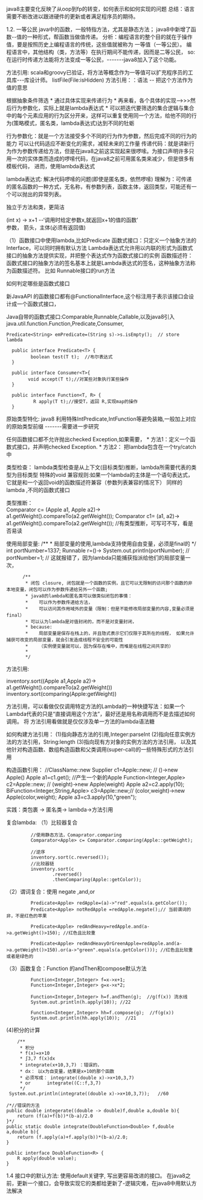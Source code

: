 
java8主要变化反映了从oop到fp的转变，如何表示和如何实现的问题
总结：语言需要不断改进以跟进硬件的更新或者满足程序员的期待。


1.2. 一等公民
java中的函数，一般特指方法，尤其是静态方法； java8中新增了函数--值的一种形式，帮函数当做值传递。
分析：编程语言的整个目的就在于操作值，要是按照历史上编程语言的传统，这些值就被称为  一等值（一等公民）。
     编程语言中，其他结构（类，方法等）在执行期间不能传递，因而是二等公民，
     so: 在运行时传递方法能将方法变成一等公民，-------java8加入了这个功能。
 
方法引用:
   scala和groovy已验证，将方法等概念作为一等值可以扩充程序员的工具库---库设计师。
    listFile(File:isHidden)
    方法引用：：语法   -- 把这个方法作为值的意思 


   根据抽象条件筛选
  	 * 通过具体实现来传递行为
  	 * 再来看，各个具体的实现-->>>然后行为参数化，实际上就是lambda表达式
  	 * 可以把迭代要筛选的集合逻辑与集合中的每个元素应用的行为区分开来，这样可以重复使用同一个方法，给他不同的行为(策略模式，匿名类，lambda表达式)达到不同的牡蛎
 
行为参数化：就是一个方法接受多个不同的行为作为参数，然后完成不同的行为的能力
         可以让代码适应不断变化的需求，减轻未来的工作量
传递代码：就是讲新行为作为参数传递给方法，但是在java8之前这实现起来很啰嗦。为接口声明许多只用一次的实体类而造成的啰嗦代码，在java8之前可用匿名类来减少，但是很多有模板代码，
        进而，使用lambda表达式
        
     
lambda表达式:
   解决代码啰嗦的问题(即使是匿名类，依然啰嗦)
   理解为：可传递的匿名函数的一种方式，无名称，有参数列表，函数主体，返回类型，可能还有一个可以抛出的异常列表。
 
   独立于方法和类，更简洁
 
   (int x) -> x+1  --‘调用时给定参数x,就返回x+1的值的函数’    
    参数， 箭头，主体(必须有返回值)

（1）函数接口中使用lambda,比如Predicate<T>
    函数式接口：只定义一个抽象方法的Interface，可以同时拥有默认方法
    Lambda表达式允许用以内联的形式为函数式接口的抽象方法提供实现，并把整个表达式作为函数式接口的实例
    函数描述符：
      函数式接口的抽象方法的签名基本上就是Lambda表达式的签名，这种抽象方法称为函数描述符。
      比如 Runnable接口的run方法
    
   如何判定哪些是函数式接口
   
   新JavaAPI 的函数接口都有@FunctionalInterface,这个标注用于表示该接口会设计成一个函数式接口，   
   
   Java自带的函数式接口:Comparable,Runnable,Callable,以及java8引入
   java.util.function.Function,Predicate,Consumer,
    
    Predicate<String> emPredicate=(String s)->s.isEmpty();  // store lambda
      
      public interface Predicate<T> {
             boolean test(T t);  //布尔表达式
      }
       
      public interface Consumer<T>{
            void accept(T t);//对某些对象执行某些操作
      }
        
      public interface Function<T, R> {
              R apply(T t);//接受T，返回 R,实现map的操作
      }
  
  
  原始类型特化: java8 利用特殊IntPredicate,IntFunction等避免装箱,一般加上对应的原始类型前缀
  -------需要进一步研究
  
  任何函数接口都不允许抛出checked Exception,如果需要，
    * 方法1：定义一个函数式接口，并声明checked Exception.
    * 方法2： 把lambda包含在一个try/catch中
  
  
  类型检查：
    lambda类型检查是从上下文(目标类型)推断，lambda所需要代表的类型为目标类型
    特殊的void 兼容规则:如果一个lambda的主体是一个语句表达式，它就是和一个返回void的函数描述符兼容（参数列表兼容的情况下）
    同样的lambda ,不同的函数式接口
     
  类型推断：  
   Comparator<Apple> c= (Apple a1, Apple a2)-> a1.getWeight().compareTo(a2.getWeight());
   Comparator<Apple> c1= (a1, a2)-> a1.getWeight().compareTo(a2.getWeight()); //有类型推断，可写可不写，看是否易读
  
  使用局部变量:
   /**
           * 局部变量的使用,lambda支持使用自由变量，必须是final的
           */
          int portNumber=1337;
          Runnable r=()-> System.out.println(portNumber);
  //        portNumber=1;   // 这就报错了，因为lambda只能捕获指派给他们的局部变量一次，
  
          /**
           * 闭包 closure, 闭包就是一个函数的实例，且它可以无限制的访问那个函数的非本地变量，闭包可以作为参数传递给另外一个函数;
           * java8的lambda和匿名类可以做类似闭包的事情：
           *    可以作为参数传递给方法，
           *    可以访问其作用域外的变量（限制：但是不能修改局部变量的内容,变量必须是final）
           * 可以认为lambda是对值封闭的，而不是对变量封闭，
           * because: 
           *    局部变量是保存在栈上的，并且隐式表示它们仅限于其所在的线程， 如果允许捕获可改变的局部变量，就会引发造成线程不安全的可能性
           *    （实例便变量就可以，因为保存在堆中，而堆是在线程之间共享的）
           * 
           */
  
  方法引用:
   
   inventory.sort((Apple a1,Apple a2)-> a1.getWeight().compareTo(a2.getWeight())
   inventory.sort(comparing(Apple:getWeight))
       
   方法引用，可以看做仅仅调用特定方法的Lambda的一种快捷写法：如果一个Lambda代表的只是“直接调用这个方法”，最好还是用名称调用而不是去描述如何调用。
   将 方法引用看做就是仅仅涉及单一方法的lambda语法糖
       
   如何构建方法引用：
   (1)指向静态方法的引用,Integer:parseInt
   (2)指向任意实例方法的方法引用，String:length
   (3)指向现有方对象的实例方法的方法引用，
   以及其他针对构造函数、数组构造函数和父类调用(super-call)的一些特殊形式的方法引用
     
   构造函数引用：
        //ClassName::new
        Supplier<Apple> c1=Apple::new;  // ()->new Apple()
        Apple a1=c1.get(); //产生一个新的Apple
        Function<Integer,Apple> c2=Apple::new; //  (weight)->new Apple(weight)
        Apple a2=c2.apply(10);
        BiFunction<Integer,String,Apple> c3=Apple::new;// (color,weight)->new Apple(color,weight);
        Apple a3=c3.apply(10,"green");
   
   
   实践：类包裹 -> 匿名类-> lambda->方法引用
   
    
   复合lambda:
     （1）比较器复合
        
             //使用静态方法，Comaprator.comparing
             Comparator<Apple> c= Comparator.comparing(Apple::getWeight);
     
             //逆序
             inventory.sort(c.reversed());
             //比较器链
             inventory.sort(c
                     .reversed()
                     .thenComparing(Apple::getColor));
     
   （2）谓词复合：使用 negate ,and,or
             
             Predicate<Apple> redApple=(a)->"red".equals(a.getColor());
             Predicate<Apple> notRedApple =redApple.negate();// 当前谓词的 非，不是红色的苹果
     
             Predicate<Apple> redAndHeavy=redApple.and(a->a.getWeight()>150); //红色且比较重
     
             Predicate<Apple> redAndHeavyOrGreenApple=redApple.and(a->a.getWeight()>150).or(a->"green".equals(a.getColor())); //红色且比较重或者是绿色的
     
   （3）函数复合：Function 的andThen和compose默认方法
              
             Function<Integer,Integer> f=x->x+1;
             Function<Integer,Integer> g=x->x*2;
     
             Function<Integer,Integer> h=f.andThen(g);  //g(f(x)) 流水线
             System.out.println(h.apply(10)); //22
     
             Function<Integer,Integer> hh=f.compose(g);  //f(g(x))
             System.out.println(hh.apply(10));  //21 
  
  
  (4)积分的计算
  
        /**
         * 积分
         * f(x)=x+10
         * ∫3,7 f(x)dx
         * integrate(x+10,3,7) ：错误的，
         * dx： 以x为自变量，结果是x+10的那个函数
         * 必须写成： integrate((double x)->x+10,3,7)
         * or      integrate((C::f,3,7)
         */
     System.out.println(integrate((double x)->x+10,3,7));   //60

    /*//错误的方法
    public double integerate((double -> double)f,double a,double b){
        return (f(a)+f(b))*(b-a)/2.0
    }*/
    public static double integrate(DoubleFunction<Double> f,double a,double b){
        return (f.apply(a)+f.apply(b))*(b-a)/2.0;
    }

    public interface DoubleFunction<R> {
        R apply(double value);
    }
     
 

    
1.4 接口中的默认方法: 使用default关键字, 写出更容易改进的接口。
  在java8之前，更新一个接口，会导致实现它的类都给更新了-逻辑灾难，在java8中用默认方法解决
  
  
  